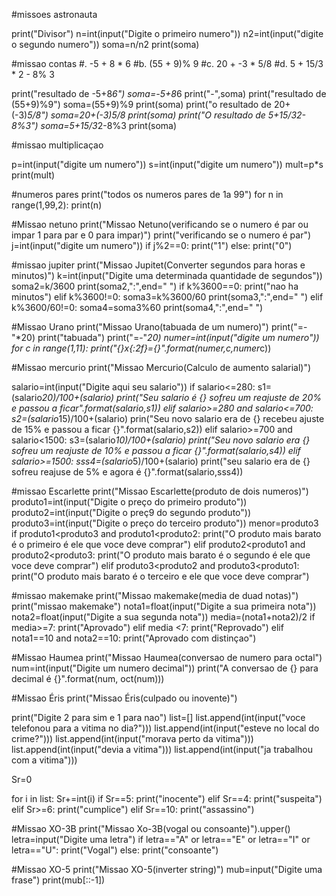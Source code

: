 
#missoes astronauta

print("Divisor")
n=int(input("Digite o primeiro numero"))
n2=int(input("digite o segundo numero"))
soma=n/n2
print(soma)

#missao contas
#. -5 + 8 * 6
#b. (55 + 9)% 9
#c. 20 + -3 * 5/8
#d. 5 + 15/3 * 2 - 8% 3

print("resultado de -5+8*6")
soma=-5+8*6
print("-",soma)
print("resultado de (55+9)%9")
soma=(55+9)%9
print(soma)
print("o resultado de 20+(-3)*5/8")
soma=20+(-3)*5/8
print(soma)
print("O resultado de 5+15/3*2-8%3")
soma=5+15/3*2-8%3
print(soma)

#missao multiplicaçao

p=int(input("digite um numero"))
s=int(input("digite um numero"))
mult=p*s
print(mult)

#numeros pares
print("todos os numeros pares de 1a 99")
for n in range(1,99,2):
   print(n)

#Missao netuno
print("Missao Netuno(verificando se o numero é par ou impar 1 para par e 0 para impar)")
print("verificando se o numero é par")
j=int(input("digite um numero"))
if j%2==0:
    print("1")
else:
    print("0")
    
#missao jupiter
print("Missao Jupitet(Converter segundos para horas e minutos)")
k=int(input("Digite uma determinada quantidade de segundos"))
soma2=k/3600
print(soma2,":",end=" ")
if k%3600==0:
    print("nao ha minutos")
elif k%3600!=0:
    soma3=k%3600/60
    print(soma3,":",end=" ")
elif k%3600/60!=0:
    soma4=soma3%60
    print(soma4,":",end=" ")
    
#Missao Urano
print("Missao Urano(tabuada de um numero)")
print("=-"*20)
print("tabuada")
print("=-"*20)
numer=int(input("digite um numero"))
for c in range(1,11):
    print("{}x{:2f}={}".format(numer,c,numer*c))


#Missao mercurio
print("Missao Mercurio(Calculo de aumento salarial)")

salario=int(input("Digite aqui seu salario"))
if salario<=280:
    s1=(salario*20)/100+(salario)
    print("Seu salario é {} sofreu um reajuste de 20% e passou a ficar".format(salario,s1))
elif salario>=280 and salario<=700:
    s2=(salario*15)/100+(salario)
    prin("Seu novo salario era de {} recebeu ajuste de 15% e passou a ficar {}".format(salario,s2))
elif salario>=700 and salario<1500:
    s3=(salario*10)/100+(salario)
    print("Seu novo salario era {} sofreu um reajuste de 10% e passou a ficar {}".format(salario,s4))
elif salario>=1500:
    sss4=(salario*5)/100+(salario)
    print("seu salario era de {} sofreu reajuse de 5% e agora é {}".format(salario,sss4))
    
#missao Escarlette
print("Missao Escarlette(produto de dois numeros)")
produto1=int(input("Digite o preço do primeiro produto"))
produto2=int(input("Digite o preç9 do segundo produto"))
produto3=int(input("Digite o preço do terceiro produto"))
menor=produto3
if produto1<produto3 and produto1<produto2:
    print("O produto mais barato é o primeiro é ele que voce deve comprar")
elif produto2<produto1 and produto2<produto3:
    print("O produto mais barato é o segundo é ele que voce deve comprar")
elif produto3<produto2 and produto3<produto1:
    print("O produto mais barato é o terceiro e ele que voce deve comprar")
    
#missao makemake
print("Missao makemake(media de duad notas)")
print("missao makemake")
nota1=float(input("Digite a sua primeira nota"))
nota2=float(input("Digite a sua segunda nota"))
media=(nota1+nota2)/2
if media>=7:
    print("Aprovado")
elif media <7:
    print("Reprovado")
elif nota1==10 and nota2==10:
    print("Aprovado com distinçao")
   
#Missao Haumea
print("Missao Haumea(conversao de numero para octal") 
num=int(input("Digite um numero decimal"))
print("A conversao de {} para decimal é {}".format(num, oct(num)))

#Missao Éris
print("Missao Éris(culpado ou inovente)")

print("Digite 2 para sim e 1 para nao")
list=[]
list.append(int(input("voce telefonou para a vitima no dia?")))
list.append(int(input("esteve no local do crime?")))
list.append(int(input("morava perto da vitima")))
list.append(int(input("devia a vitima")))
list.append(int(input("ja trabalhou com a vitima")))

Sr=0

for i in list:
    Sr+=int(i)
if Sr==5:
    print("inocente")
elif Sr==4:
    print("suspeita")
elif Sr>=6:
     print("cumplice")
elif Sr==10:
    print("assassino")
    
    
#Missao XO-3B
print("Missao Xo-3B(vogal ou consoante)").upper()
letra=input("Digite uma letra")
if letra=="A" or letra=="E" or letra=="I" or letra=="U":
    print("Vogal")
else:
    print("consoante")
    

#Missao XO-5
print("Missao XO-5(inverter string)")
mub=input("Digite uma frase")
print(mub[::-1])
